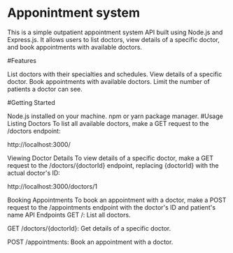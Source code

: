  
# Apponintment system

This is a simple outpatient appointment system API built using Node.js and Express.js. It allows users to list doctors, view details of a specific doctor, and book appointments with available doctors.


#Features 

List doctors with their specialties and schedules. View details of a specific doctor. Book appointments with available doctors. Limit the number of patients a doctor can see.

#Getting Started 

Node.js installed on your machine. npm or yarn package manager.
#Usage Listing Doctors To list all available doctors, make a GET request to the /doctors endpoint:

http://localhost:3000/

Viewing Doctor Details To view details of a specific doctor, make a GET request to the /doctors/{doctorId} endpoint, replacing {doctorId} with the actual doctor's ID:

http://localhost:3000/doctors/1

Booking Appointments To book an appointment with a doctor, make a POST request to the /appointments endpoint with the doctor's ID and patient's name API Endpoints GET /: List all doctors.

GET /doctors/{doctorId}: Get details of a specific doctor.

POST /appointments: Book an appointment with a doctor.
